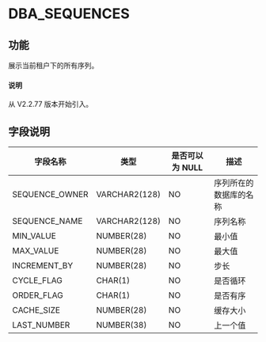 # DBA_SEQUENCES

## 功能

展示当前租户下的所有序列。

<main id="notice" type='explain'>
  <h4>说明</h4>
  <p>从 V2.2.77 版本开始引入。</p>
</main>

## 字段说明

| 字段名称        | 类型          | 是否可以为 NULL | 描述              |
|----------------|---------------|----------------|-------------------|
| SEQUENCE_OWNER | VARCHAR2(128) | NO   | 序列所在的数据库的名称   |
| SEQUENCE_NAME  | VARCHAR2(128) | NO   | 序列名称     |
| MIN_VALUE      | NUMBER(28)    | NO   | 最小值     |
| MAX_VALUE      | NUMBER(28)    | NO   | 最大值    |
| INCREMENT_BY   | NUMBER(28)    | NO   | 步长      |
| CYCLE_FLAG     | CHAR(1)       | NO   | 是否循环   |
| ORDER_FLAG     | CHAR(1)       | NO   | 是否有序   |
| CACHE_SIZE     | NUMBER(28)    | NO   | 缓存大小    |
| LAST_NUMBER    | NUMBER(38)    | NO   | 上一个值   |
